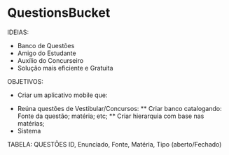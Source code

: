 # QuestionsBucket

IDEIAS:
- Banco de Questões
- Amigo do Estudante
- Auxílio do Concurseiro
- Solução mais eficiente e Gratuita

OBJETIVOS:
- Criar um aplicativo mobile que:

* Reúna questões de Vestibular/Concursos:
  ** Criar banco catalogando: Fonte da questão; matéria; etc;
  ** Criar hierarquia com base nas matérias;
* Sistema 

TABELA: QUESTÕES
ID, Enunciado, Fonte, Matéria, Tipo (aberto/Fechado)
